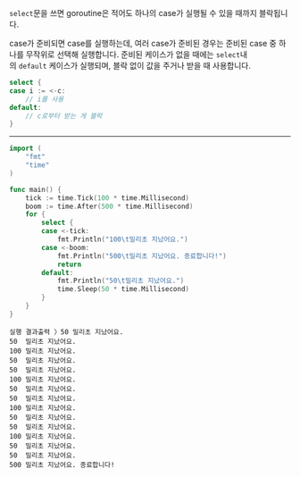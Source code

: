 `select`문을 쓰면 goroutine은 적어도 하나의 case가 실행될 수 있을 때까지 블락됩니다.

case가 준비되면 case를 실행하는데, 여러 case가 준비된 경우는 준비된 case 중 하나를 무작위로 선택해 실행합니다. 준비된 케이스가 없을 때에는 `select`내의 `default` 케이스가 실행되며, 블락 없이 값을 주거나 받을 때 사용합니다.

```Go
select {
case i := <-c:
    // i를 사용
default:
    // c로부터 받는 게 블락
}
```

---

  

```Go
import (
    "fmt"
    "time"
)

func main() {
    tick := time.Tick(100 * time.Millisecond)
    boom := time.After(500 * time.Millisecond)
    for {
        select {
        case <-tick:
            fmt.Println("100\t밀리초 지났어요.")
        case <-boom:
            fmt.Println("500\t밀리초 지났어요. 종료합니다!")
            return
        default:
            fmt.Println("50\t밀리초 지났어요.")
            time.Sleep(50 * time.Millisecond)
        }
    }
}
```

```Plain
실행 결과출력 〉50	밀리초 지났어요.
50	밀리초 지났어요.
100	밀리초 지났어요.
50	밀리초 지났어요.
50	밀리초 지났어요.
100	밀리초 지났어요.
50	밀리초 지났어요.
50	밀리초 지났어요.
100	밀리초 지났어요.
50	밀리초 지났어요.
50	밀리초 지났어요.
100	밀리초 지났어요.
50	밀리초 지났어요.
50	밀리초 지났어요.
500	밀리초 지났어요. 종료합니다!
```